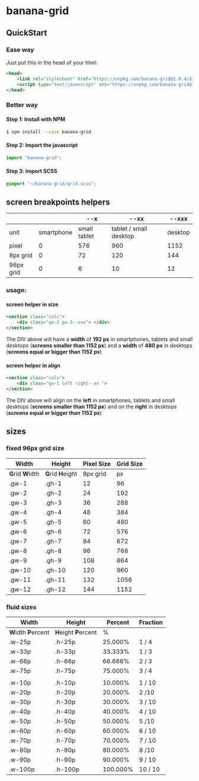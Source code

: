 # banana-grid

## QuickStart
### Ease way
Just put this in the head of your html:
```html
<head>
	<link rel="stylesheet" href="https://unpkg.com/banana-grid@1.0.4/dist/banana-grid.min.css" />
	<script type="text/javascript" src="https://unpkg.com/banana-grid@1.0.4/dist/banana-grid.min.js"></script>
</head>
```

### Better way
#### Step 1:  Install with NPM
```bash
$ npm install --save banana-grid
```
#### Step 2:  Import the javascript
```typescript
import "banana-grid";
```
#### Step 3: import SCSS
```scss
@import "~/banana-grid/grid.scss";
```
## screen breakpoints helpers
|		|		|	--x	|	--xx	|	--xxx	|
| --- | --- | --- | ---| --- |
|	unit	|	smartphone |	small tablet	|	tablet / small desktop | desktop	|
|	pixel	|	0	|	576	|	960	|	1152	|
|	8px grid	|	0	|	72	|	120	|	144	|
|	96px grid	|	0	|	6	|	10	|	12	|

### usage:
#### screen helper in size
```html
<section class="cols">
    <div class="gw-2 gw-3--xxx"> </div>
</section>
```
The DIV above will have a **width** of **192 px** in smartphones, tablets and small desktops (**screens smaller than 1152 px**) and  a **width** of **480 px** in desktops (**screens equal or bigger than 1152 px**)
#### screen helper in align
```html
<section class="cols">
	<div class="gw-1 left right--xx ">
</section>
```
The DIV above will align on the **left** in smartphones, tablets and small desktops (**screens smaller than 1152 px**) and on the **right** in desktops (**screens equal or bigger than 1152 px**)

## sizes
### fixed 96px grid size
| Width | Height | Pixel Size | Grid Size |
|-- | -- | -- | -- |
| **G**rid **W**idth | **G**rid **H**eight | 8px grid  | px |
|	.gw-1 |	.gh-1	|	12	|	96	|
|	.gw-2	|	.gh-2	|	24	|	192	|
|	.gw-3	|	.gh-3	|	36	|	288	|
|	.gw-4	|	.gh-4	|	48	|	384	|
|	.gw-5	|	.gh-5	|	60	|	480	|
|	.gw-6	|	.gh-6	|	72	|	576	|
|	.gw-7	|	.gh-7	|	84	|	672	|
|	.gw-8	|	.gh-8	|	96	|	768	|
|	.gw-9	|	.gh-9	|	108	|	864	|
|	.gw-10	|	.gh-10	|	120	|	960	|
|	.gw-11  |	.gh-11	|	132	|	1056 |
|	.gw-12	|	.gh-12	|	144	|	1152 |

### fluid sizes
| **W**idth | **H**eight | Percent  |Fraction |
|-- | -- | -- | -- |
|  **W**idth **P**ercent | **H**eight  **P**ercent | %  |  |
|	.w-25p	|	.h-25p		|	25.000%	|	1 / 4	|
|	.w-33p	|	.h-33p		|	33.333%	|	1 / 3	|
|	.w-66p	|	.h-66p		|	66.666%	|	2 / 3	|
|	.w-75p	|	.h-75p		|	75.000%	|	3 / 4	|
|		|			|		|		|
|	.w-10p	|	.h-10p		|	10.000%	|	1 / 10	|
|	.w-20p	|	.h-20p		|	20.000%	|	2 /10	|
|	.w-30p	|	.h-30p		|	30.000%	|	3 / 10	|
|	.w-40p	|	.h-40p		|	40.000%	|	4 / 10	|
|	.w-50p	|	.h-50p		|	50.000%	|	5 /10	|
|	.w-60p	|	.h-60p		|	60.000%	|	6 / 10	|
|	.w-70p	|	.h-70p		|	70.000%	|	7 / 10	|
|	.w-80p	|	.h-80p		|	80.000%	|	8 /10	|
|	.w-90p	|	.h-90p		|	90.000%	|	9 / 10	|
|	.w-100p	|	.h-100p		|	100.000%	|	10 / 10	|


